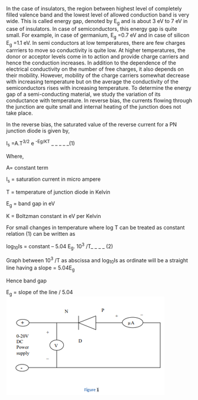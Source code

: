 In the case of insulators, the region between highest level of completely filled valence band and the lowest level of allowed conduction band is very wide. This is called energy gap, denoted by E<sub>g</sub> and is about 3 eV to 7 eV in case of insulators. In case of semiconductors, this energy gap is quite small. For example, in case of germanium, E<sub>g</sub> =0.7 eV and in case of silicon E<sub>g</sub> =1.1 eV. In semi conductors at low temperatures, there are few charges carrriers to move so conductivity is quite low. At higher temperatures, the donor or acceptor levels come in to action and provide charge carriers and hence the conduction increases. In addition to the dependence of the electrical conductivity on the number of free charges, it also depends on their mobility. However, mobility of the charge carriers somewhat decrease with increasing temperature but on the average the conductivity of the semiconductors rises with increasing temperature. To determine the energy gap of a semi-conducting material, we study the variation of its conductance with temperature. In reverse bias, the currents flowing through the junction are quite small and internal heating of the junction does not take place.   

In the reverse bias, the saturated value of the reverse current for a PN junction diode is given by, 

I<sub>s</sub> =A.T<sup>3/2</sup> e <sup>-Eg/KT</sup> _ _ _ _ _(1)  

Where,  

A= constant term 

I<sub>s</sub> = saturation current in micro ampere  

T = temperature of junction diode in Kelvin  

E<sub>g</sub> = band gap in eV  

K = Boltzman constant in eV per Kelvin  

For small changes in temperature where log T can be treated as constant relation (1) can be written as  

log<sub>10</sub>Is = constant – 5.04 E<sub>g</sub>. 10<sup>3</sup> /T_ _ _ _ (2) 

Graph between 10<sup>3</sup> /T as abscissa and log<sub>10</sub>Is as ordinate will be a straight line having a slope = 5.04E<sub>g</sub>  

Hence band gap  

E<sub>g</sub> = slope of the line / 5.04  <br>
<img src="images/fig2.PNG">
